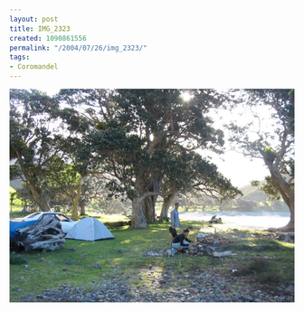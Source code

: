 ```yaml
---
layout: post
title: IMG_2323
created: 1090861556
permalink: "/2004/07/26/img_2323/"
tags:
- Coromandel
---
```


<img src="/image/images/img_2323-779.jpg"/>

